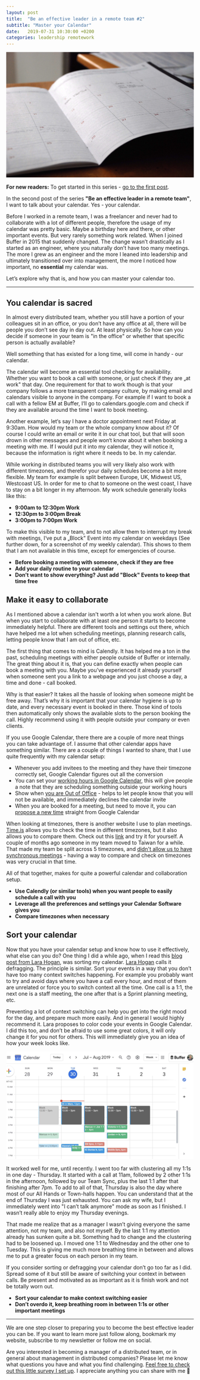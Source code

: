 ```yaml
---
layout: post
title:  "Be an effective leader in a remote team #2"
subtitle: "Master your Calendar"
date:   2019-07-31 10:30:00 +0200
categories: leadership remotework
---
```

![Source: Photo by Eric Rothermel on Unsplash](/assets/calendar-cover.jpeg)

**For new readers:** To get started in this series - [go to the first post](https://marcuswermuth.com/remote-leader-working-routine/ "Go to the first post").

In the second post of the series **"Be an effective leader in a remote team"**, I want to talk about your calendar. Yes - your calendar.

Before I worked in a remote team, I was a freelancer and never had to collaborate with a lot of different people, therefore the usage of my calendar was pretty basic. Maybe a birthday here and there, or other important events. But very rarely something work related. When I joined Buffer in 2015 that suddenly changed. The change wasn’t drastically as I started as an engineer, where you naturally don’t have too many meetings. The more I grew as an engineer and the more I leaned into leadership and ultimately transitioned over into management, the more I noticed how important, no **essential** my calendar was.

Let’s explore why that is, and how you can master your calendar too.

---- 
## You calendar is sacred
In almost every distributed team, whether you still have a portion of your colleagues sit in an office, or you don’t have any office at all, there will be people you don’t see day in day out. At least physically. So how can you decide if someone in your team is "in the office" or whether that specific person is actually available?

Well something that has existed for a long time, will come in handy - our calendar. 

The calendar will become an essential tool checking for availability. Whether you want to book a call with someone, or just check if they are „at work" that day. One requirement for that to work though is that your company follows a more transparent company culture, by making email and calendars visible to anyone in the company. For example if I want to book a call with a fellow EM at Buffer, I‘ll go to calendars.google.com and check if they are available around the time I want to book meeting. 

Another example, let‘s say I have a doctor appointment next Friday at 9:30am. How would my team or the whole company know about it? Of course I could write an email or write it in our chat tool, but that will soon drown in other messages and people won‘t know about it when booking a meeting with me. If I would put it into my calendar, they will notice it, because the information is right where it needs to be. In my calendar.

While working in distributed teams you will very likely also work with different timezones, and therefor your daily schedules become a bit more flexible. My team for example is split between Europe, UK, Midwest US, Westcoast US. In order for me to chat to someone on the west coast, I have to stay on a bit longer in my afternoon. My work schedule generally looks like this:

- **9:00am to 12:30pm Work**
- **12:30pm to 3:00pm Break**
- **3:00pm to 7:00pm Work**

To make this visible to my team, and to not allow them to interrupt my break with meetings, I‘ve put a „Block" Event into my calendar on weekdays (See further down, for a screenshot of my weekly calendar). This shows to them that I am not available in this time, except for emergencies of course.

- **Before booking a meeting with someone, check if they are free**
- **Add your daily routine to your calendar**
- **Don’t want to show everything? Just add "Block" Events to keep that time free**

## Make it easy to collaborate

As I mentioned above a calendar isn't worth a lot when you work alone. But when you start to collaborate with at least one person it starts to become immediately helpful. There are different tools and settings out there, which have helped me a lot when scheduling meetings, planning research calls, letting people know that I am out of office, etc.

The first thing that comes to mind is Calendly. It has helped me a ton in the past, scheduling meetings with either people outside of Buffer or internally. The great thing about it is, that you can define exactly when people can book a meeting with you. Maybe you’ve experienced it already yourself when someone sent you a link to a webpage and you just choose a day, a time and done - call booked.

Why is that easier? It takes all the hassle of looking when someone might be free away. That’s why it is important that your calendar hygiene is up to date, and every necessary event is booked in there. Those kind of tools then automatically only shows the available slots to the person booking the call. Highly recommend using it with people outside your company or even clients.

If you use Google Calendar, there there are a couple of more neat things you can take advantage of. I assume that other calendar apps have something similar.
There are a couple of things I wanted to share, that I use quite frequently with my calendar setup:

- Whenever you add invitees to the meeting and they have their timezone correctly set, Google Calendar figures out all the conversion
- You can set your [working hours in Google Calendar](https://support.google.com/calendar/answer/7638168?hl=en "Working hours in Google Calendar"), this will give people a note that they are scheduling something outside your working hours
- Show when [you are Out of Office](https://support.google.com/calendar/answer/7638168?hl=en "Out of office notice") - helps to let people know that you will not be available, and immediately declines the calendar invite
- When you are booked for a meeting, but need to move it, you can [propose a new time](https://support.google.com/calendar/answer/37135?co=GENIE.Platform%3DAndroid&oco=1 "propose a new time") straight from Google Calendar

When looking at timezones, there is another website I use to plan meetings. [Time.is](https://time.is/) allows you to check the time in different timezones, but it also allows you to compare them. Check out this [link](https://time.is/compare) and try it for yourself.
A couple of months ago someone in my team moved to Taiwan for a while. That made my team be split across 5 timezones, and [didn't allow us to have synchronous meetings](https://open.buffer.com/asynchronous-meetings/) - having a way to compare and check on timezones was very crucial in that time. 

All of that together, makes for quite a powerful calendar and collaboration setup.

- **Use Calendly (or similar tools) when you want people to easily schedule a call with you**
- **Leverage all the preferences and settings your Calendar Software gives you**
- **Compare timezones when necessary**

## Sort your calendar

Now that you have your calendar setup and know how to use it effectively, what else can you do? One thing I did a while ago, when I read this [blog post from Lara Hogan](https://larahogan.me/blog/manager-energy-drain/#calendar-color-coding-and-defragging "blog post from Lara Hogan"), was sorting my calendar. [Lara Hogan](https://twitter.com/lara_hogan "Lara Hogan") calls it defragging. The principle is similar. Sort your events in a way that you don’t have too many context switches happening. For example you probably want to try and avoid days where you have a call every hour, and most of them are unrelated or force you to switch context all the time. One call is a 1:1, the next one is a staff meeting, the one after that is a Sprint planning meeting, etc. 

Preventing a lot of context switching can help you get into the right mood for the day, and prepare much more easily. And in general I would highly recommend it. Lara proposes to color code your events in Google Calendar. I did this too, and don’t be afraid to use some great colors, it will only change it for you not for others. This will immediately give you an idea of how your week looks like.

![Source: Screenshot of my Week](/assets/calendar-colors.jpeg)

It worked well for me, until recently. I went too far with clustering all my 1:1s in one day - Thursday. It started with a call at 11am, followed by 2 other 1:1s in the afternoon, followed by our Team Sync, plus the last 1:1 after that finishing after 7pm. To add to all of that, Thursday is also the day where most of our All Hands or Town-halls happen. You can understand that at the end of Thursday I was just exhausted. You can ask my wife, but I immediately went into "I can’t talk anymore" mode as soon as I finished. I wasn’t really able to enjoy my Thursday evenings. 

That made me realize that as a manager I wasn’t giving everyone the same attention, not my team, and also not myself. By the last 1:1 my attention already has sunken quite a bit. Something had to change and the clustering had to be loosened up. I moved one 1:1 to Wednesday and the other one to Tuesday. This is giving me much more breathing time in between and allows me to put a greater focus on each person in my team. 

If you consider sorting or defragging your calendar don’t go too far as I did. Spread some of it but still be aware of switching your context in between calls. Be present and motivated as as important as it is finish work and not be totally worn out.

- **Sort your calendar to make context switching easier**
- **Don’t overdo it, keep breathing room in between 1:1s or other important meetings**

---- 

We are one step closer to preparing you to become the best effective leader you can be. If you want to learn more just follow along, bookmark my website, subscribe to my newsletter or follow me on social.

Are you interested in becoming a manager of a distributed team, or in general about management in distributed companies? Please let me know what questions you have and what you find challenging. [Feel free to check out this little survey I set up](https://airtable.com/shrLpPjz637ij4xVk "Survey"). I appreciate anything you can share with me 🙌